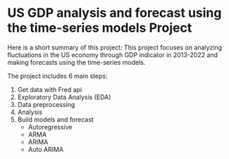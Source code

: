 # US GDP analysis and forecast using the time-series models Project
Here is a short summary of this project: This project focuses on analyzing fluctuations in the US economy through GDP indicator in 2013-2022 and making forecasts using the time-series models.

The project includes 6 main steps:
  1. Get data with Fred api
  2. Exploratory Data Analysis (EDA)
  3. Data preprocessing
  4. Analysis
  5. Build models and forecast
      - Autoregressive
      - ARMA
      - ARIMA
      - Auto ARIMA
